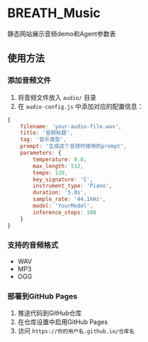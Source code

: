 # BREATH_Music

静态网站展示音频demo和Agent参数表

## 使用方法

### 添加音频文件

1. 将音频文件放入 `audio/` 目录
2. 在 `audio-config.js` 中添加对应的配置信息：

```javascript
{
    filename: 'your-audio-file.wav',
    title: '音频标题',
    tag: '音乐类型',
    prompt: '生成这个音频时使用的prompt',
    parameters: {
        temperature: 0.8,
        max_length: 512,
        tempo: 120,
        key_signature: 'C',
        instrument_type: 'Piano',
        duration: '5.0s',
        sample_rate: '44.1kHz',
        model: 'YourModel',
        inference_steps: 100
    }
}
```

### 支持的音频格式

- WAV
- MP3
- OGG

### 部署到GitHub Pages

1. 推送代码到GitHub仓库
2. 在仓库设置中启用GitHub Pages
3. 访问 `https://你的用户名.github.io/仓库名`